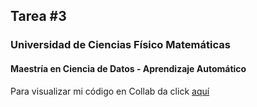 ## Tarea #3
### Universidad de Ciencias Físico Matemáticas
#### Maestría en Ciencia de Datos - Aprendizaje Automático

Para visualizar mi código en Collab da click [aquí](https://colab.research.google.com/drive/1z5JniKggsHNkYkSPEbuPNfRCTiIknDha)
